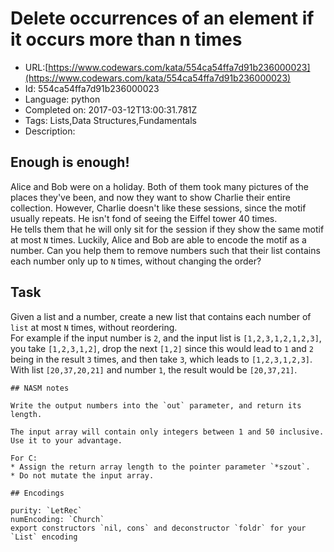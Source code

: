 # Delete occurrences of an element if it occurs more than n times

 - URL:[https://www.codewars.com/kata/554ca54ffa7d91b236000023](https://www.codewars.com/kata/554ca54ffa7d91b236000023)
 - Id: 554ca54ffa7d91b236000023
 - Language: python
 - Completed on: 2017-03-12T13:00:31.781Z
 - Tags: Lists,Data Structures,Fundamentals
 - Description:
## Enough is enough!

Alice and Bob were on a holiday. Both of them took many pictures of the places they've been, and now they want to show Charlie their entire collection. However, Charlie doesn't like these sessions, since the motif usually repeats. He isn't fond of seeing the Eiffel tower 40 times.  
He tells them that he will only sit for the session if they show the same motif at most `N` times. Luckily, Alice and Bob are able to encode the motif as a number. Can you help them to remove numbers such that their list contains each number only up to `N` times, without changing the order?

## Task

Given a list and a number, create a new list that contains each number of `list` at most `N` times, without reordering.  
For example if the input number is `2`, and the input list is `[1,2,3,1,2,1,2,3]`, you take `[1,2,3,1,2]`, drop the next `[1,2]` since this would lead to `1` and `2` being in the result `3` times, and then take `3`, which leads to `[1,2,3,1,2,3]`.  
With list `[20,37,20,21]` and number `1`, the result would be `[20,37,21]`.  

~~~if:nasm
## NASM notes

Write the output numbers into the `out` parameter, and return its length.

The input array will contain only integers between 1 and 50 inclusive. Use it to your advantage.
~~~

~~~if:c
For C:
* Assign the return array length to the pointer parameter `*szout`.
* Do not mutate the input array.
~~~

~~~if:lambdacalc
## Encodings

purity: `LetRec`  
numEncoding: `Church`  
export constructors `nil, cons` and deconstructor `foldr` for your `List` encoding  
~~~
